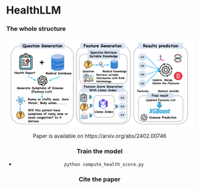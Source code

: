 # HealthLLM
### The whole structure
<center>
  
![这是图片](./pic/pic2.png)

<center>
Paper is available on https://arxiv.org/abs/2402.00746

### Train the model
  -  `python compute_health_score.py`

### Cite the paper

